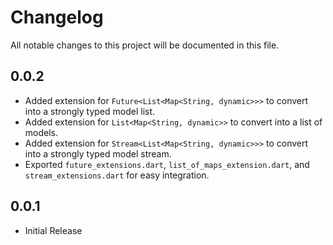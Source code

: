 # Changelog

All notable changes to this project will be documented in this file.

## 0.0.2
- Added extension for `Future<List<Map<String, dynamic>>>` to convert into a strongly typed model list.
- Added extension for `List<Map<String, dynamic>>` to convert into a list of models.
- Added extension for `Stream<List<Map<String, dynamic>>>` to convert into a strongly typed model stream.
- Exported `future_extensions.dart`, `list_of_maps_extension.dart`, and `stream_extensions.dart` for easy integration.

## 0.0.1
- Initial Release
